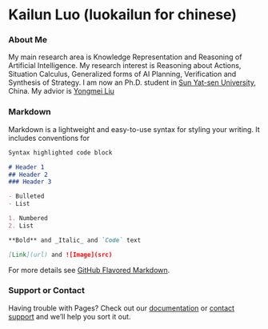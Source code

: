# Kailun Luo (luokailun for chinese) 



### About Me

My main research area is Knowledge Representation and Reasoning of Artificial Intelligence. My research interest is Reasoning about Actions, Situation Calculus, Generalized forms of AI Planning, Verification and Synthesis of Strategy. I am now an Ph.D. student in [Sun Yat-sen University](http://sdcs.sysu.edu.cn), China. My advior is [Yongmei Liu](http://sdcs.sysu.edu.cn/content/2490)

### Markdown

Markdown is a lightweight and easy-to-use syntax for styling your writing. It includes conventions for

```markdown
Syntax highlighted code block

# Header 1
## Header 2
### Header 3

- Bulleted
- List

1. Numbered
2. List

**Bold** and _Italic_ and `Code` text

[Link](url) and ![Image](src)
```

For more details see [GitHub Flavored Markdown](https://guides.github.com/features/mastering-markdown/).



### Support or Contact

Having trouble with Pages? Check out our [documentation](https://help.github.com/categories/github-pages-basics/) or [contact support](https://github.com/contact) and we’ll help you sort it out.
